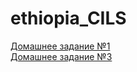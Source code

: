 # ethiopia_CILS
[Домашнее задание №1](dz1/dz1.md)<br/>
[Домашнее задание №3](/Homework-html/index.html)

